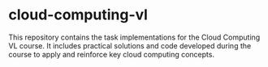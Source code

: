 # cloud-computing-vl
This repository contains the task implementations for the Cloud Computing VL course. It includes practical solutions and code developed during the course to apply and reinforce key cloud computing concepts.
